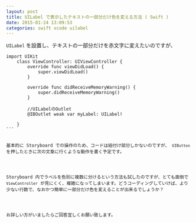 ```yaml
---
layout: post
title: UILabel で表示したテキストの一部分だけ色を変える方法 ( Swift )
date: 2015-01-24 13:09:53
categories: swift xcode uilabel
---
```

<p><code>UILabel</code> を設置し、テキストの一部分だけを赤文字に変えたいのですが、</p>

<pre class="lang-swift prettyprint-override"><code>import UIKit
    class ViewController: UIViewController {
        override func viewDidLoad() {
            super.viewDidLoad()
        }

        override func didReceiveMemoryWarning() {
            super.didReceiveMemoryWarning()
        }

        //UILabelのOutlet
        @IBOutlet weak var myLabel: UILabel!

    }
```

<p>基本的に Storyboard での操作のため、コードは紐付け部分しかないのですが、 <code>UIButton</code> を押したときに次の文章に行くような動作を書く予定です。</p>

<p>Storyboard 内でラベルを色別に複数に分けるという方法も試したのですが、とても面倒で <code>ViewController</code> が見にくく、複雑になってしまいます。どうコーディングしていけば、より少ない行数で、なおかつ簡単に一部分だけ色を変えることが出来るでしょうか？</p>

<p>お詳しい方がいましたらご回答宜しくお願い致します。</p>
